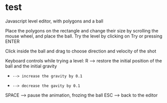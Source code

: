 # test
Javascript level editor, with polygons and a ball

Place the polygons on the rectangle and change their size by scrolling the mouse wheel, and place the ball.
Try the level by clicking on Try or pressing ENTER

Click inside the ball and drag to choose direction and velocity of the shot

Keyboard controls while trying a level:
R     --> restore the initial position of the ball and the initial gravity
+     --> increase the gravity by 0.1
-     --> decrease the gavity by 0.1
SPACE --> pause the animation, frozing the ball
ESC   --> back to the editor
